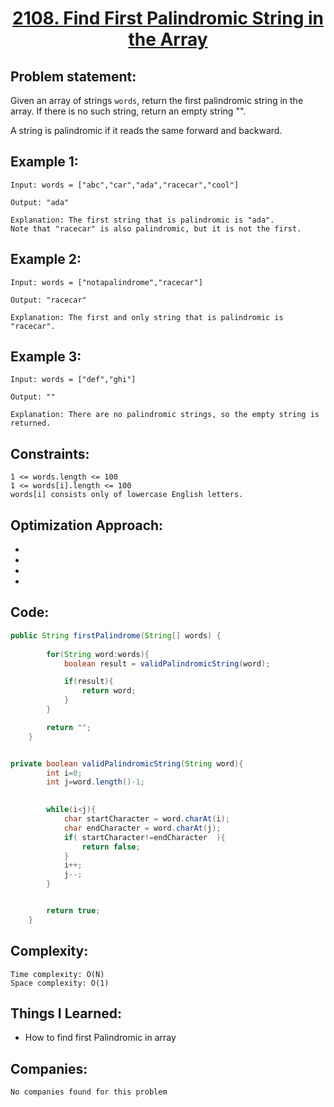 <h1 align="center"><a href="https://leetcode.com/problems/find-first-palindromic-string-in-the-array/" target="_blank">2108. Find First Palindromic String in the Array</a></h1>

## Problem statement:
Given an array of strings `words`, return the first palindromic string in the array. If there is no such string, return an empty string "".

A string is palindromic if it reads the same forward and backward.

## Example 1:

```
Input: words = ["abc","car","ada","racecar","cool"]

Output: "ada"

Explanation: The first string that is palindromic is "ada".
Note that "racecar" is also palindromic, but it is not the first.
```

## Example 2:

```
Input: words = ["notapalindrome","racecar"]

Output: "racecar"

Explanation: The first and only string that is palindromic is "racecar".
```


## Example 3:

```
Input: words = ["def","ghi"]

Output: ""

Explanation: There are no palindromic strings, so the empty string is returned.
```


## Constraints:

```
1 <= words.length <= 100
1 <= words[i].length <= 100
words[i] consists only of lowercase English letters.
```


 

## Optimization Approach:

- 
  
- 
  
-
  
- 



## Code: 

```java
public String firstPalindrome(String[] words) {
        
        for(String word:words){
            boolean result = validPalindromicString(word);

            if(result){
                return word;
            }
        }

        return "";
    }


private boolean validPalindromicString(String word){
        int i=0;
        int j=word.length()-1;
       

        while(i<j){
            char startCharacter = word.charAt(i);
            char endCharacter = word.charAt(j);
            if( startCharacter!=endCharacter  ){
                return false;
            }
            i++;
            j--;
        }


        return true;
    }

```







## Complexity:

```
Time complexity: O(N)
Space complexity: O(1)
```

## Things I Learned:

- How to find first Palindromic in array
  


## Companies:

```
No companies found for this problem
```





